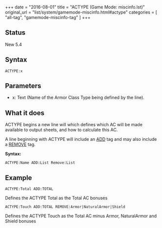 +++
date = "2016-08-01"
title = "ACTYPE (Game Mode: miscinfo.lst)"
original_url = "list/system/gamemode-miscinfo.html#actype"
categories = [ "all-tag", "gamemode-miscinfo-tag" ]
+++

## Status

New 5.4

## Syntax

`ACTYPE:x`

## Parameters

-   x: Text (Name of the Armor Class Type being defined
    by the line).



What it does
------------

ACTYPE begins a new line will which defines which AC will be made
available to output sheets, and how to calculate this AC.

A line beginning with ACTYPE will include an
[ADD](/list/system/gamemode-miscinfo/add.html) tag and may also include
a [REMOVE](/list/system/gamemode-miscinfo/remove.html) tag.

**Syntax:**

`ACTYPE:Name ADD:List Remove:List`

Example
-------

`ACTYPE:Total ADD:TOTAL`

Defines the ACTYPE Total as the Total AC bonuses

`ACTYPE:Touch ADD:TOTAL REMOVE:Armor|NaturalArmor|Shield`

Defines the ACTYPE Touch as the Total AC minus Armor, NaturalArmor and
Shield bonuses

